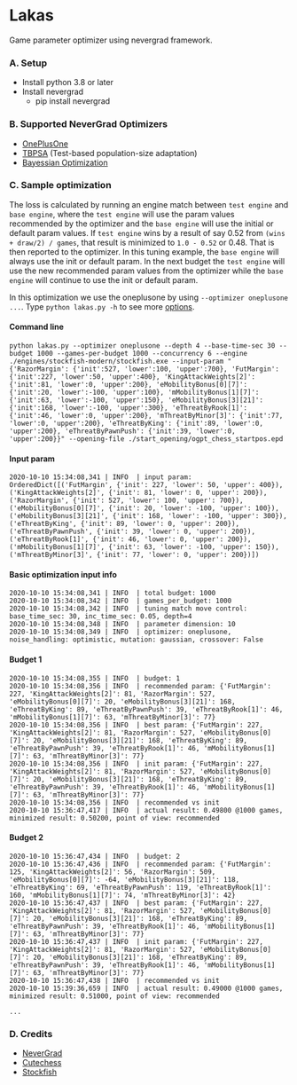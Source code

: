 # Lakas
Game parameter optimizer using nevergrad framework.


### A. Setup
* Install python 3.8 or later
* Install nevergrad
  * pip install nevergrad
  

### B. Supported NeverGrad Optimizers
* [OnePlusOne](https://facebookresearch.github.io/nevergrad/optimizers_ref.html#nevergrad.optimization.optimizerlib.ParametrizedOnePlusOne)
* [TBPSA](https://facebookresearch.github.io/nevergrad/optimizers_ref.html#nevergrad.optimization.optimizerlib.ParametrizedTBPSA) (Test-based population-size adaptation)
* [Bayessian Optimization](https://facebookresearch.github.io/nevergrad/optimizers_ref.html?highlight=logger#nevergrad.optimization.optimizerlib.ParametrizedBO)


### C. Sample optimization
The loss is calculated by running an engine match between `test engine` and `base engine`, where the `test engine` will use the param values recommended by the optimizer and the `base engine` will use the initial or default param values. If `test engine` wins by a result of say 0.52 from `(wins + draw/2) / games`, that result is minimized to `1.0 - 0.52` or 0.48. That is then reported to the optimizer. In this tuning example, the `base engine` will always use the init or default param. In the next budget the `test engine` will use the new recommended param values from the optimizer while the `base engine` will continue to use the init or default param.

In this optimization we use the oneplusone by using `--optimizer oneplusone ...`. Type `python lakas.py -h` to see more [options](https://github.com/fsmosca/Lakas/wiki/Help).

#### Command line
```
python lakas.py --optimizer oneplusone --depth 4 --base-time-sec 30 --budget 1000 --games-per-budget 1000 --concurrency 6 --engine ./engines/stockfish-modern/stockfish.exe --input-param "{'RazorMargin': {'init':527, 'lower':100, 'upper':700}, 'FutMargin': {'init':227, 'lower':50, 'upper':400}, 'KingAttackWeights[2]': {'init':81, 'lower':0, 'upper':200}, 'eMobilityBonus[0][7]': {'init':20, 'lower':-100, 'upper':100}, 'mMobilityBonus[1][7]': {'init':63, 'lower':-100, 'upper':150}, 'eMobilityBonus[3][21]': {'init':168, 'lower':-100, 'upper':300}, 'eThreatByRook[1]': {'init':46, 'lower':0, 'upper':200}, 'mThreatByMinor[3]': {'init':77, 'lower':0, 'upper':200}, 'eThreatByKing': {'init':89, 'lower':0, 'upper':200}, 'eThreatByPawnPush': {'init':39, 'lower':0, 'upper':200}}" --opening-file ./start_opening/ogpt_chess_startpos.epd
```

#### Input param
```
2020-10-10 15:34:08,341 | INFO  | input param: OrderedDict([('FutMargin', {'init': 227, 'lower': 50, 'upper': 400}), ('KingAttackWeights[2]', {'init': 81, 'lower': 0, 'upper': 200}), ('RazorMargin', {'init': 527, 'lower': 100, 'upper': 700}), ('eMobilityBonus[0][7]', {'init': 20, 'lower': -100, 'upper': 100}), ('eMobilityBonus[3][21]', {'init': 168, 'lower': -100, 'upper': 300}), ('eThreatByKing', {'init': 89, 'lower': 0, 'upper': 200}), ('eThreatByPawnPush', {'init': 39, 'lower': 0, 'upper': 200}), ('eThreatByRook[1]', {'init': 46, 'lower': 0, 'upper': 200}), ('mMobilityBonus[1][7]', {'init': 63, 'lower': -100, 'upper': 150}), ('mThreatByMinor[3]', {'init': 77, 'lower': 0, 'upper': 200})])
```

#### Basic optimization input info
```
2020-10-10 15:34:08,341 | INFO  | total budget: 1000
2020-10-10 15:34:08,342 | INFO  | games_per_budget: 1000
2020-10-10 15:34:08,342 | INFO  | tuning match move control: base_time_sec: 30, inc_time_sec: 0.05, depth=4
2020-10-10 15:34:08,348 | INFO  | parameter dimension: 10
2020-10-10 15:34:08,349 | INFO  | optimizer: oneplusone, noise_handling: optimistic, mutation: gaussian, crossover: False
```

#### Budget 1
```
2020-10-10 15:34:08,355 | INFO  | budget: 1
2020-10-10 15:34:08,356 | INFO  | recommended param: {'FutMargin': 227, 'KingAttackWeights[2]': 81, 'RazorMargin': 527, 'eMobilityBonus[0][7]': 20, 'eMobilityBonus[3][21]': 168, 'eThreatByKing': 89, 'eThreatByPawnPush': 39, 'eThreatByRook[1]': 46, 'mMobilityBonus[1][7]': 63, 'mThreatByMinor[3]': 77}
2020-10-10 15:34:08,356 | INFO  | best param: {'FutMargin': 227, 'KingAttackWeights[2]': 81, 'RazorMargin': 527, 'eMobilityBonus[0][7]': 20, 'eMobilityBonus[3][21]': 168, 'eThreatByKing': 89, 'eThreatByPawnPush': 39, 'eThreatByRook[1]': 46, 'mMobilityBonus[1][7]': 63, 'mThreatByMinor[3]': 77}
2020-10-10 15:34:08,356 | INFO  | init param: {'FutMargin': 227, 'KingAttackWeights[2]': 81, 'RazorMargin': 527, 'eMobilityBonus[0][7]': 20, 'eMobilityBonus[3][21]': 168, 'eThreatByKing': 89, 'eThreatByPawnPush': 39, 'eThreatByRook[1]': 46, 'mMobilityBonus[1][7]': 63, 'mThreatByMinor[3]': 77}
2020-10-10 15:34:08,356 | INFO  | recommended vs init
2020-10-10 15:36:47,417 | INFO  | actual result: 0.49800 @1000 games, minimized result: 0.50200, point of view: recommended
```

#### Budget 2
```
2020-10-10 15:36:47,434 | INFO  | budget: 2
2020-10-10 15:36:47,436 | INFO  | recommended param: {'FutMargin': 125, 'KingAttackWeights[2]': 56, 'RazorMargin': 509, 'eMobilityBonus[0][7]': -64, 'eMobilityBonus[3][21]': 118, 'eThreatByKing': 69, 'eThreatByPawnPush': 119, 'eThreatByRook[1]': 160, 'mMobilityBonus[1][7]': 74, 'mThreatByMinor[3]': 42}
2020-10-10 15:36:47,437 | INFO  | best param: {'FutMargin': 227, 'KingAttackWeights[2]': 81, 'RazorMargin': 527, 'eMobilityBonus[0][7]': 20, 'eMobilityBonus[3][21]': 168, 'eThreatByKing': 89, 'eThreatByPawnPush': 39, 'eThreatByRook[1]': 46, 'mMobilityBonus[1][7]': 63, 'mThreatByMinor[3]': 77}
2020-10-10 15:36:47,437 | INFO  | init param: {'FutMargin': 227, 'KingAttackWeights[2]': 81, 'RazorMargin': 527, 'eMobilityBonus[0][7]': 20, 'eMobilityBonus[3][21]': 168, 'eThreatByKing': 89, 'eThreatByPawnPush': 39, 'eThreatByRook[1]': 46, 'mMobilityBonus[1][7]': 63, 'mThreatByMinor[3]': 77}
2020-10-10 15:36:47,438 | INFO  | recommended vs init
2020-10-10 15:39:36,659 | INFO  | actual result: 0.49000 @1000 games, minimized result: 0.51000, point of view: recommended

...
```

### D. Credits
* [NeverGrad](https://github.com/facebookresearch/nevergrad)
* [Cutechess](https://github.com/cutechess/cutechess)
* [Stockfish](https://stockfishchess.org/)
